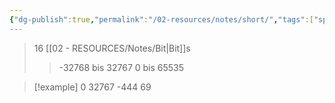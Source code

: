 ```yaml
---
{"dg-publish":true,"permalink":"/02-resources/notes/short/","tags":["speicher","code"],"noteIcon":"","updated":"2024-08-25T23:26:30.000+02:00"}
---
```


>16 [[02 - RESOURCES/Notes/Bit\|Bit]]s
>>-32768 bis 32767
>>0 bis 65535

>[!example] 
>0
>32767
>-444
>69



